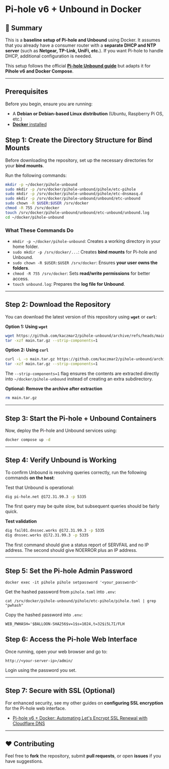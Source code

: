# Pi-hole v6 + Unbound in Docker

## 🔹 Summary
This is a **baseline setup of Pi-hole and Unbound** using Docker. It assumes that you already have a consumer router with a **separate DHCP and NTP server** (such as **Netgear, TP-Link, UniFi, etc.**). If you want Pi-hole to handle DHCP, additional configuration is needed.

This setup follows the official **[Pi-hole Unbound guide](https://docs.pi-hole.net/guides/dns/unbound/)** but adapts it for **Pihole v6 and Docker Compose**.

---

## Prerequisites
Before you begin, ensure you are running:
- A **Debian or Debian-based Linux distribution** (Ubuntu, Raspberry Pi OS, etc.)
- [**Docker** installed](https://docs.docker.com/engine/install/)

## Step 1: Create the Directory Structure for Bind Mounts
Before downloading the repository, set up the necessary directories for your **bind mounts**.

Run the following commands:

```sh
mkdir -p ~/docker/pihole-unbound
sudo mkdir -p /srv/docker/pihole-unbound/pihole/etc-pihole
sudo mkdir -p /srv/docker/pihole-unbound/pihole/etc-dnsmasq.d
sudo mkdir -p /srv/docker/pihole-unbound/unbound/etc-unbound
sudo chown -R $USER:$USER /srv/docker
chmod -R 755 /srv/docker
touch /srv/docker/pihole-unbound/unbound/etc-unbound/unbound.log
cd ~/docker/pihole-unbound
```
### **What These Commands Do**
- `mkdir -p ~/docker/pihole-unbound`: Creates a working directory in your home folder.
- `sudo mkdir -p /srv/docker/...`: Creates **bind mounts** for Pi-hole and Unbound.
- `sudo chown -R $USER:$USER /srv/docker`: Ensures **your user owns the folders**.
- `chmod -R 755 /srv/docker`: Sets **read/write permissions** for better access.
- `touch unbound.log`: Prepares the **log file for Unbound**.

---

## Step 2: Download the Repository

You can download the latest version of this repository using **`wget`** or **`curl`**:

**Option 1: Using `wget`**
```sh
wget https://github.com/kaczmar2/pihole-unbound/archive/refs/heads/main.tar.gz
tar -xzf main.tar.gz --strip-components=1
```

**Option 2: Using `curl`**
```sh
curl -L -o main.tar.gz https://github.com/kaczmar2/pihole-unbound/archive/refs/heads/main.tar.gz
tar -xzf main.tar.gz --strip-components=1
```

The `--strip-components=1` flag ensures the contents are extracted directly into `~/docker/pihole-unbound` instead of creating an extra subdirectory.

**Optional: Remove the archive after extraction**
```sh
rm main.tar.gz
```

---

## Step 3: Start the Pi-hole + Unbound Containers
Now, deploy the Pi-hole and Unbound services using:

```sh
docker compose up -d
```

---

## Step 4: Verify Unbound is Working

To confirm Unbound is resolving queries correctly, run the following commands **on the host**:

Test that Unbound is operational:

```sh
dig pi-hole.net @172.31.99.3 -p 5335
```

The first query may be quite slow, but subsequent queries should be fairly quick.

**Test validation**

```sh
dig fail01.dnssec.works @172.31.99.3 -p 5335
dig dnssec.works @172.31.99.3 -p 5335
```

The first command should give a status report of SERVFAIL and no IP address. The second should give NOERROR plus an IP address.

---

## Step 5: Set the Pi-hole Admin Password

```
docker exec -it pihole pihole setpassword '<your_password>'
```

Get the hashed password from `pihole.toml` into `.env`:
```
cat /srv/docker/pihole-unbound/pihole/etc-pihole/pihole.toml | grep "pwhash"
```
Copy the hashed password into `.env`:
```
WEB_PWHASH='$BALLOON-SHA256$v=1$s=1024,t=32$i5L7I/FLH
```


## Step 6: Access the Pi-hole Web Interface
Once running, open your web browser and go to:

```
http://<your-server-ip>/admin/
```

Login using the password you set.

---

## Step 7: Secure with SSL (Optional)
For enhanced security, see my other guides on **configuring SSL encryption** for the Pi-hole web interface.
- [Pi-hole v6 + Docker: Automating Let's Encrypt SSL Renewal with Cloudflare DNS](https://gist.github.com/kaczmar2/027fd6f64f4e4e7ebbb0c75cb3409787#file-pihole-v6-docker-le-cf-md)
---

## ❤️ Contributing
Feel free to **fork** the repository, submit **pull requests**, or open **issues** if you have suggestions.
